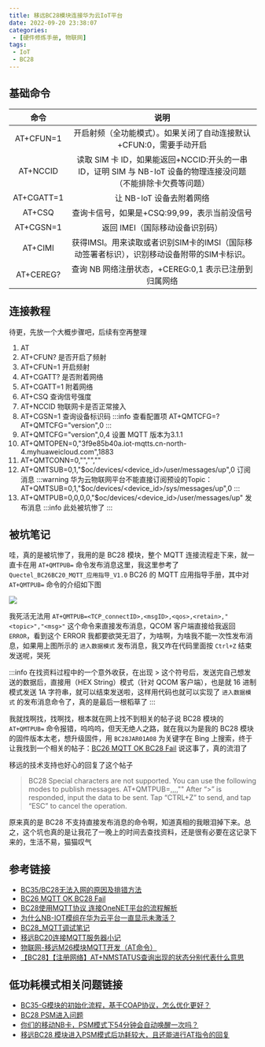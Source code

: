 ```yaml
---
title: 移远BC28模块连接华为云IoT平台
date: 2022-09-20 23:38:07
categories:
 - [硬件修炼手册, 物联网]
tags: 
 - IoT
 - BC28
---
```


## 基础命令
| 命令 | 说明 |
| :--: | :--: | 
| AT+CFUN=1 | 开启射频（全功能模式）。如果关闭了自动连接默认+CFUN:0，需要手动开启 |
| AT+NCCID | 读取 SIM 卡 ID，如果能返回+NCCID:开头的一串 ID，证明 SIM 与 NB-IoT 设备的物理连接没问题（不能排除卡欠费等问题） |
| AT+CGATT=1 | 让 NB-IoT 设备去附着网络 |
| AT+CSQ | 查询卡信号，如果是+CSQ:99,99，表示当前没信号 |
| AT+CGSN=1 | 返回 IMEI（国际移动设备识别码） |
| AT+CIMI | 获得IMSI。用来读取或者识别SIM卡的IMSI（国际移动签署者标识），识别移动设备附带的SIM卡标识。 |
| AT+CEREG? | 查询 NB 网络注册状态，+CEREG:0,1 表示已注册到归属网络 |

## 连接教程
待更，先放一个大概步骤吧，后续有空再整理

1. AT
2. AT+CFUN? 是否开启了频射
3. AT+CFUN=1 开启频射
4. AT+CGATT? 是否附着网络
5. AT+CGATT=1 附着网络
6. AT+CSQ 查询信号强度
7. AT+NCCID 物联网卡是否正常接入
8. AT+CGSN=1 查询设备标识码
:::info
查看配置项
AT+QMTCFG=?
AT+QMTCFG="version",0
:::
9. AT+QMTCFG="version",0,4 设置 MQTT 版本为3.1.1
10. AT+QMTOPEN=0,"3f9e85b40a.iot-mqtts.cn-north-4.myhuaweicloud.com",1883
11. AT+QMTCONN=0,"<ClientId>","<Username>","<Password>"
12. AT+QMTSUB=0,1,"$oc/devices/<device_id>/user/messages/up",0 订阅消息
:::warning
华为云物联网平台不能直接订阅预设的Topic：AT+QMTSUB=0,1,"$oc/devices/<device_id>/sys/messages/up",0
:::
13. AT+QMTPUB=0,0,0,0,"$oc/devices/<device_id>/user/messages/up" 发布消息
:::info
此处被坑惨了
:::

## 被坑笔记
哇，真的是被坑惨了，我用的是 BC28 模块，整个 MQTT 连接流程走下来，就一直卡在用 `AT+QMTPUB=` 命令发布消息这里，我这里参考了 `Quectel_BC26BC20_MQTT_应用指导_V1.0` BC26 的 MQTT 应用指导手册，其中对 `AT+QMTPUB=` 命令的介绍如下图

![](https://image.aayu.today/uploads/2022/09/21/202209210236879.png)

我死活无法用 `AT+QMTPUB=<TCP_connectID>,<msgID>,<qos>,<retain>,"<topic>","<msg>"` 这个命令来直接发布消息，QCOM 客户端直接给我返回 `ERROR`，看到这个 ERROR 我都要欲哭无泪了，为啥啊，为啥我不能一次性发布消息，如果用上图所示的 `进入数据模式` 发布消息，我又咋在代码里面按 `Ctrl+Z` 结束发送呢，哭死

:::info
在找资料过程中的一个意外收获，在出现 > 这个符号后，发送完自己想发送的数据后，直接用（HEX String）模式（针对 QCOM 客户端），也是就 16 进制模式发送 1A 字符串，就可以结束发送啦，这样用代码也就可以实现了 `进入数据模式` 的发布消息命令了，真的是最后一根稻草了
:::

我就找啊找，找啊找，根本就在网上找不到相关的帖子说 BC28 模块的 `AT+QMTPUB=` 命令报错，呜呜呜，但天无绝人之路，就在我以为是我的 BC28 模块的固件版本太老，想升级固件，用 `BC28JAR01A08` 为关键字在 Bing 上搜索，终于让我找到一个相关的帖子：[BC26 MQTT OK BC28 Fail](https://forums.quectel.com/t/bc26-mqtt-ok-bc28-fail/4148) 说这事了，真的流泪了

移远的技术支持也好心的回复了这个帖子

> BC28 Special characters are not supported.
> You can use the following modes to publish messages.
> AT+QMTPUB=,,,,"" After “>” is responded, input the data to be sent. Tap “CTRL+Z” to send, and tap “ESC” to cancel the operation.

原来真的是 BC28 不支持直接发布消息的命令啊，知道真相的我眼泪掉下来。总之，这个坑也真的是让我花了一晚上的时间去查找资料，还是很有必要在这记录下来的，生活不易，猫猫叹气

## 参考链接
* [BC35/BC28无法入网的原因及排错方法](https://bbs.huaweicloud.com/blogs/191706)
* [BC26 MQTT OK BC28 Fail](https://forums.quectel.com/t/bc26-mqtt-ok-bc28-fail/4148)
* [BC28使用MQTT协议 连接OneNET平台的流程解析](https://blog.csdn.net/tiantangmoke/article/details/92789801)
* [为什么NB-IOT模组在华为云平台一直显示未激活？](https://bbs.huaweicloud.com/forum/thread-195600-1-1.html)
* [BC28_MQTT调试笔记](https://cxymm.net/article/qq_41298245/106803298)
* [移远BC20连接MQTT服务器小记](https://blog.csdn.net/helpinfo/article/details/119341951)
* [物联网-移远M26模块MQTT开发（AT命令）](https://blog.csdn.net/u014754841/article/details/84573178)
* [【BC28】【注册网络】AT+NMSTATUS查询出现的状态分别代表什么意思](https://bbs.huaweicloud.com/forum/thread-190154-1-1.html)

## 低功耗模式相关问题链接
* [BC35-G模块的初始化流程，基于COAP协议，怎么优化更好？](https://bbs.huaweicloud.com/forum/thread-16693-1-1.html)
* [BC28 PSM进入问题](https://bbs.huaweicloud.com/forum/thread-18562-1-1.html)
* [你们的移动NB卡，PSM模式下54分钟会自动唤醒一次吗？](https://bbs.huaweicloud.com/forum/thread-34313-1-1.html)
* [移远BC28 模块进入PSM模式后功耗较大，且还能进行AT指令的回复](https://bbs.huaweicloud.com/forum/thread-123330-1-1.html)
